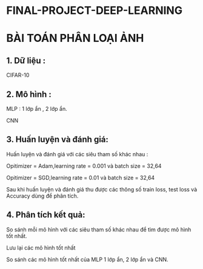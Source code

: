 # FINAL-PROJECT-DEEP-LEARNING
# BÀI TOÁN PHÂN LOẠI ẢNH 
## 1. Dữ liệu :
CIFAR-10

## 2. Mô hình :
MLP : 1 lớp ẩn , 2 lớp ẩn.

CNN

## 3. Huấn luyện và đánh giá:
Huấn luyện và đánh giá với các siêu tham số khác nhau :

Opitimizer = Adam,learning rate = 0.001 và batch size = 32,64

Opitimizer = SGD,learning rate = 0.01 và batch size = 32,64

Sau khi huấn luyện và đánh giá thu được các thông số train loss, test loss và Accuracy dùng để phân tích.

## 4. Phân tích kết quả:
So sánh mỗi mô hình với các siêu tham số khác nhau để tìm được mô hình tốt nhất.

Lưu lại các mô hình tốt nhất

So sánh các mô hình tốt nhất của MLP 1 lớp ẩn, 2 lớp ẩn và CNN.
